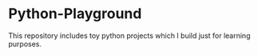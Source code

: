 # Python-Playground

This repository includes toy python projects which I build just for learning purposes.
